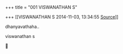 +++
title = "001 VISWANATHAN S"

+++
[[VISWANATHAN S	2014-11-03, 13:34:55 [Source](https://groups.google.com/g/samskrita/c/oYbuoBFgTeU)]]



dhanyavathaha..

  

viswanathan s



